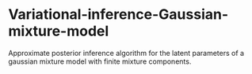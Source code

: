 # Variational-inference-Gaussian-mixture-model
Approximate posterior inference algorithm for the latent parameters of a gaussian mixture model with finite mixture components.
